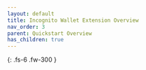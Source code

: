 ```yaml
---
layout: default
title: Incognito Wallet Extension Overview
nav_order: 3
parent: Quickstart Overview
has_children: true
---
```


{: .fs-6 .fw-300 }